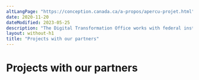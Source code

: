 ```yaml
---
altLangPage: "https://conception.canada.ca/a-propos/apercu-projet.html"
date: 2020-11-20
dateModified: 2023-05-25
description: "The Digital Transformation Office works with federal institutions to make Canada.ca content easier to find and understand."
layout: without-h1
title: "Projects with our partners"
---
```

<h1 property="name headline" id="wb-cont" dir="ltr">Projects with our partners</h1>
